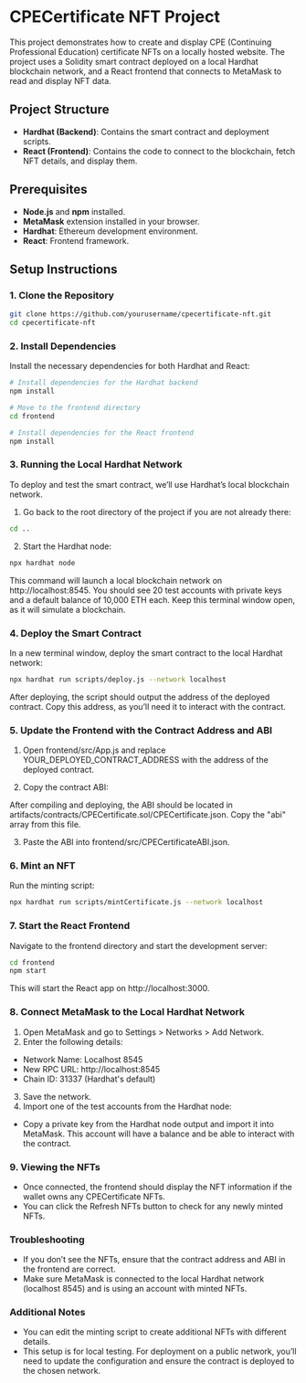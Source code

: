 # CPECertificate NFT Project

This project demonstrates how to create and display CPE (Continuing Professional Education) certificate NFTs on a locally hosted website. The project uses a Solidity smart contract deployed on a local Hardhat blockchain network, and a React frontend that connects to MetaMask to read and display NFT data.

## Project Structure

- **Hardhat (Backend)**: Contains the smart contract and deployment scripts.
- **React (Frontend)**: Contains the code to connect to the blockchain, fetch NFT details, and display them.

## Prerequisites

- **Node.js** and **npm** installed.
- **MetaMask** extension installed in your browser.
- **Hardhat**: Ethereum development environment.
- **React**: Frontend framework.

## Setup Instructions

### 1. Clone the Repository

```bash
git clone https://github.com/yourusername/cpecertificate-nft.git
cd cpecertificate-nft
```

### 2. Install Dependencies

Install the necessary dependencies for both Hardhat and React:

```bash
# Install dependencies for the Hardhat backend
npm install

# Move to the frontend directory
cd frontend

# Install dependencies for the React frontend
npm install
```

### 3. Running the Local Hardhat Network

To deploy and test the smart contract, we’ll use Hardhat’s local blockchain network.

1. Go back to the root directory of the project if you are not already there:

```bash
cd ..
```

2. Start the Hardhat node:

```bash
npx hardhat node
```

This command will launch a local blockchain network on http://localhost:8545. You should see 20 test accounts with private keys and a default balance of 10,000 ETH each. Keep this terminal window open, as it will simulate a blockchain.

### 4. Deploy the Smart Contract

In a new terminal window, deploy the smart contract to the local Hardhat network:

```bash
npx hardhat run scripts/deploy.js --network localhost
```

After deploying, the script should output the address of the deployed contract. Copy this address, as you’ll need it to interact with the contract.

### 5. Update the Frontend with the Contract Address and ABI

1. Open frontend/src/App.js and replace YOUR_DEPLOYED_CONTRACT_ADDRESS with the address of the deployed contract.

2. Copy the contract ABI:

After compiling and deploying, the ABI should be located in artifacts/contracts/CPECertificate.sol/CPECertificate.json.
Copy the "abi" array from this file.

3. Paste the ABI into frontend/src/CPECertificateABI.json.

### 6. Mint an NFT

Run the minting script:

```bash
npx hardhat run scripts/mintCertificate.js --network localhost
```

### 7. Start the React Frontend
Navigate to the frontend directory and start the development server:

```bash
cd frontend
npm start
```

This will start the React app on http://localhost:3000.

### 8. Connect MetaMask to the Local Hardhat Network

1. Open MetaMask and go to Settings > Networks > Add Network.
2. Enter the following details:
- Network Name: Localhost 8545
- New RPC URL: http://localhost:8545
- Chain ID: 31337 (Hardhat's default)
3. Save the network.
4. Import one of the test accounts from the Hardhat node:
- Copy a private key from the Hardhat node output and import it into MetaMask. This account will have a balance and be able to interact with the contract.

### 9. Viewing the NFTs
- Once connected, the frontend should display the NFT information if the wallet owns any CPECertificate NFTs.
- You can click the Refresh NFTs button to check for any newly minted NFTs.

### Troubleshooting
- If you don’t see the NFTs, ensure that the contract address and ABI in the frontend are correct.
- Make sure MetaMask is connected to the local Hardhat network (localhost 8545) and is using an account with minted NFTs.

### Additional Notes
- You can edit the minting script to create additional NFTs with different details.
- This setup is for local testing. For deployment on a public network, you’ll need to update the configuration and ensure the contract is deployed to the chosen network.

